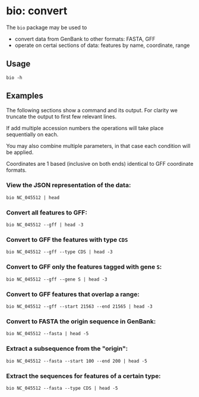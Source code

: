 # bio: convert

The `bio` package may be used to 

- convert data from GenBank to other formats: FASTA, GFF
- operate on certai sections of data: features by name, coordinate, range

## Usage

```
bio -h
```

## Examples

The following sections show a command and its output. For clarity we truncate the output to first few relevant lines.

If  add multiple accession numbers the operations will take place sequentially on each.

You may also combine multiple parameters, in that case each condition will be applied.

Coordinates are 1 based (inclusive on both ends) identical to GFF coordinate formats.

### View the JSON representation of the data:

```{bash, comment=NA}
bio NC_045512 | head
```

### Convert all features to GFF:

```{bash, comment=NA}
bio NC_045512 --gff | head -3
```

### Convert to GFF the features with type `CDS`

```{bash, comment=NA}
bio NC_045512 --gff --type CDS | head -3
```

### Convert to GFF only the features tagged with gene `S`:

```{bash, comment=NA}
bio NC_045512 --gff --gene S | head -3
```

### Convert to GFF features that overlap a range:

```{bash, comment=NA}
bio NC_045512 --gff --start 21563 --end 21565 | head -3
```

### Convert to FASTA the origin sequence in GenBank:

```{bash, comment=NA}
bio NC_045512 --fasta | head -5
```

### Extract a subsequence from the "origin":

```{bash, comment=NA}
bio NC_045512 --fasta --start 100 --end 200 | head -5
```

### Extract the sequences for features of a certain type:

```{bash, comment=NA}
bio NC_045512 --fasta --type CDS | head -5
```
